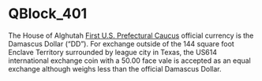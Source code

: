 # QBlock_401

The House of Alghutah [First U.S. Prefectural Caucus](https://github.com/Alghuti-Portfolio/QBlock_401/blob/22c94b22c51b604f9dbd78ecdc103381245fb598/327.pdf) official currency is the Damascus Dollar (“DD”). For exchange outside of the 144 square foot Enclave Territory surrounded by league city in Texas, the US614 international exchange coin with a 50.00 face vale is accepted as an equal exchange although weighs less than the official Damascus Dollar.

